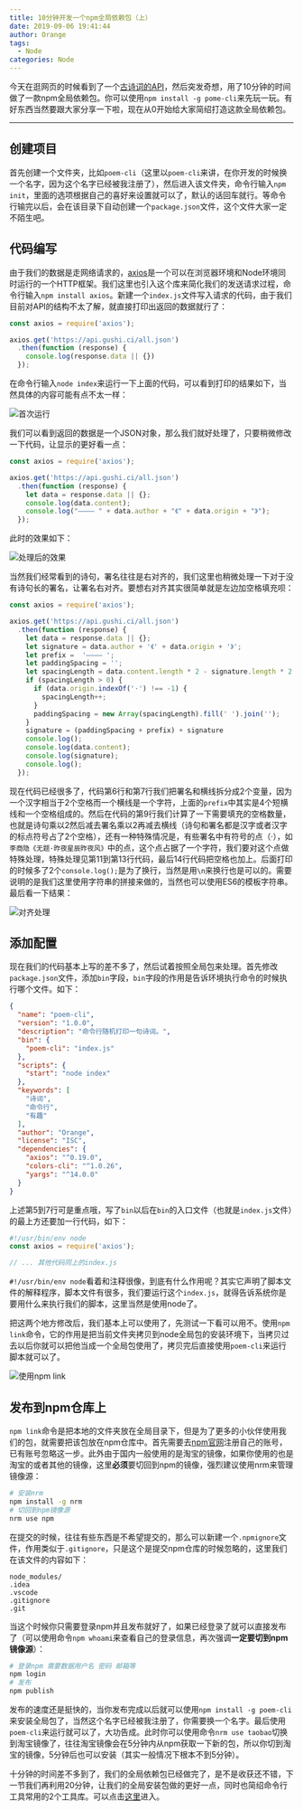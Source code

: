 ```yaml
---
title: 10分钟开发一个npm全局依赖包（上）
date: 2019-09-06 19:41:44
author: Orange
tags:
  - Node
categories: Node
---
```


今天在逛网页的时候看到了一个[古诗词的API](https://gushi.ci/)，然后突发奇想，用了10分钟的时间做了一款npm全局依赖包。你可以使用`npm install -g pome-cli`来先玩一玩。有好东西当然要跟大家分享一下啦，现在从0开始给大家简绍打造这款全局依赖包。

----

## 创建项目 ##

首先创建一个文件夹，比如`poem-cli`（这里以`poem-cli`来讲，在你开发的时候换一个名字，因为这个名字已经被我注册了），然后进入该文件夹，命令行输入`npm init`，里面的选项根据自己的喜好来设置就可以了，默认的话回车就行。等命令行输完以后，会在该目录下自动创建一个`package.json`文件，这个文件大家一定不陌生吧。

## 代码编写 ##

由于我们的数据是走网络请求的，[axios](https://github.com/axios/axios)是一个可以在浏览器环境和Node环境同时运行的一个HTTP框架。我们这里也引入这个库来简化我们的发送请求过程，命令行输入`npm install axios`。新建一个`index.js`文件写入请求的代码，由于我们目前对API的结构不太了解，就直接打印出返回的数据就行了：

```JavaScript
const axios = require('axios');

axios.get('https://api.gushi.ci/all.json')
  .then(function (response) {
    console.log(response.data || {})
  });
```

在命令行输入`node index`来运行一下上面的代码，可以看到打印的结果如下，当然具体的内容可能有点不太一样：

![首次运行](1.png)

我们可以看到返回的数据是一个JSON对象，那么我们就好处理了，只要稍微修改一下代码，让显示的更好看一点：

```JavaScript
const axios = require('axios');

axios.get('https://api.gushi.ci/all.json')
  .then(function (response) {
    let data = response.data || {};
    console.log(data.content);
    console.log("———— " + data.author + "《" + data.origin + "》");
  });
```

此时的效果如下：

![处理后的效果](2.png)

当然我们经常看到的诗句，署名往往是右对齐的，我们这里也稍微处理一下对于没有诗句长的署名，让署名右对齐。要想右对齐其实很简单就是左边加空格填充呗：

```JavaScript
const axios = require('axios');

axios.get('https://api.gushi.ci/all.json')
  .then(function (response) {
    let data = response.data || {};
    let signature = data.author + '《' + data.origin + '》';
    let prefix =  '———— ';
    let paddingSpacing = '';
    let spacingLength = data.content.length * 2 - signature.length * 2 - prefix.length;
    if (spacingLength > 0) {
      if (data.origin.indexOf('·') !== -1) {
        spacingLength++;
      }
      paddingSpacing = new Array(spacingLength).fill(' ').join('');
    }
    signature = (paddingSpacing + prefix) + signature
    console.log();
    console.log(data.content);
    console.log(signature);
    console.log();
  });
```

现在代码已经很多了，代码第6行和第7行我们把署名和横线拆分成2个变量，因为一个汉字相当于2个空格而一个横线是一个字符，上面的`prefix`中其实是4个短横线和一个空格组成的。然后在代码的第9行我们计算了一下需要填充的空格数量，也就是诗句乘以2然后减去署名乘以2再减去横线（诗句和署名都是汉字或者汉字的标点符号占了2个空格），还有一种特殊情况是，有些署名中有符号的点（·），如`李商隐《无题·昨夜星辰昨夜风》`中的点，这个点占据了一个字符，我们要对这个点做特殊处理，特殊处理见第11到第13行代码，最后14行代码把空格也加上。后面打印的时候多了2个`console.log();`是为了换行，当然是用`\n`来换行也是可以的。需要说明的是我们这里使用字符串的拼接来做的，当然也可以使用ES6的模板字符串。最后看一下结果：

![对齐处理](3.png)

## 添加配置 ##

现在我们的代码基本上写的差不多了，然后试着按照全局包来处理。首先修改`package.json`文件，添加`bin`字段，`bin`字段的作用是告诉环境执行命令的时候执行哪个文件。如下：

```JSON
{
  "name": "poem-cli",
  "version": "1.0.0",
  "description": "命令行随机打印一句诗词。",
  "bin": {
    "poem-cli": "index.js"
  },
  "scripts": {
    "start": "node index"
  },
  "keywords": [
    "诗词",
    "命令行",
    "有趣"
  ],
  "author": "Orange",
  "license": "ISC",
  "dependencies": {
    "axios": "^0.19.0",
    "colors-cli": "^1.0.26",
    "yargs": "^14.0.0"
  }
}
```

上述第5到7行可是重点哦，写了`bin`以后在`bin`的入口文件（也就是`index.js`文件）的最上方还要加一行代码，如下：

```JavaScript
#!/usr/bin/env node
const axios = require('axios');

// ... 其他代码同上的index.js
```

`#!/usr/bin/env node`看着和注释很像，到底有什么作用呢？其实它声明了脚本文件的解释程序，脚本文件有很多，我们要运行这个`index.js`，就得告诉系统你是要用什么来执行我们的脚本，这里当然是使用node了。

把这两个地方修改后，我们基本上可以使用了，先测试一下看可以用不。使用`npm link`命令，它的作用是把当前文件夹拷贝到node全局包的安装环境下，当拷贝过去以后你就可以把他当成一个全局包使用了，拷贝完后直接使用`poem-cli`来运行脚本就可以了。

![使用npm link](4.png)

## 发布到npm仓库上 ##

`npm link`命令是把本地的文件夹放在全局目录下，但是为了更多的小伙伴使用我们的包，就需要把该包放在npm仓库中。首先需要去[npm官网](https://www.npmjs.com/)注册自己的账号，已有账号忽略这一步。此外由于国内一般使用的是淘宝的镜像，如果你使用的也是淘宝的或者其他的镜像，这里**必须**要切回到npm的镜像，强烈建议使用nrm来管理镜像源：

```sh
# 安装nrm
npm install -g nrm
# 切回到npm镜像源
nrm use npm
```

在提交的时候，往往有些东西是不希望提交的，那么可以新建一个`.npmignore`文件，作用类似于`.gitignore`，只是这个是提交npm仓库的时候忽略的，这里我们在该文件的内容如下：

```Text
node_modules/
.idea
.vscode
.gitignore
.git
```

当这个时候你只需要登录npm并且发布就好了，如果已经登录了就可以直接发布了（可以使用命令`npm whoami`来查看自己的登录信息，再次强调**一定要切到npm镜像源**）：

```sh
# 登录npm 需要数据用户名 密码 邮箱等
npm login
# 发布
npm publish
```

发布的速度还是挺快的，当你发布完成以后就可以使用`npm install -g poem-cli`来安装全局包了，当然这个名字已经被我注册了，你需要换一个名字。最后使用`poem-cli`来运行就可以了，大功告成。此时你可以使用命令`nrm use taobao`切换到淘宝镜像了，往往淘宝镜像会在5分钟内从npm获取一下新的包，所以你切到淘宝的镜像，5分钟后也可以安装（其实一般情况下根本不到5分钟）。

十分钟的时间差不多到了，我们的全局依赖包已经做完了，是不是收获还不错，下一节我们再利用20分钟，让我们的全局安装包做的更好一点，同时也简绍命令行工具常用的2个工具库。可以点击[这里](https://www.kai666666.com/2019/09/07/10分钟开发一个npm全局依赖包（下）/#more)进入。
